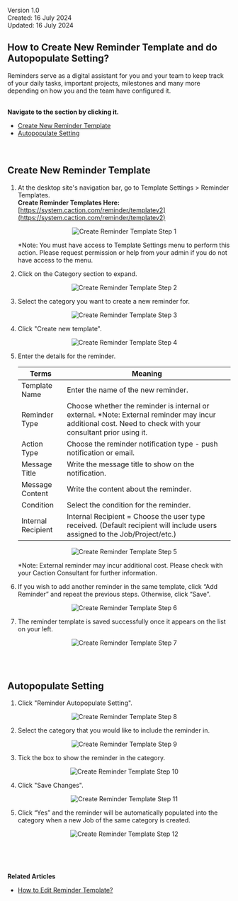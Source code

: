 Version 1.0<br>
Created: 16 July 2024<br>
Updated: 16 July 2024<br>
## How to Create New Reminder Template and do Autopopulate Setting?

Reminders serve as a digital assistant for you and your team to keep track of your daily tasks, important projects, milestones and many more depending on how you and the team have configured it.<br><br>

**Navigate to the section by clicking it.**<br>

- [Create New Reminder Template](#section1)<br>
- [Autopopulate Setting](#section2)
<br><br><br>

<a id="section1"></a>
## Create New Reminder Template

1. At the desktop site's navigation bar, go to Template Settings > Reminder Templates.<br>
   **Create Reminder Templates Here:** [https://system.caction.com/reminder/templatev2](https://system.caction.com/reminder/templatev2)<br>

   <p align="center">
     <img src="img/Create_Reminder_Template_Step_1.png" alt="Create Reminder Template Step 1">
   </p>

   *Note: You must have access to Template Settings menu to perform this action. Please request permission or help from your admin if you do not have access to the menu.<br>

2. Click on the Category section to expand.

   <p align="center">
     <img src="img/Create_Reminder_Template_Step_2.png" alt="Create Reminder Template Step 2">
   </p>

3. Select the category you want to create a new reminder for.<br>

   <p align="center">
     <img src="img/Create_Reminder_Template_Step_3.png" alt="Create Reminder Template Step 3">
   </p>

4. Click "Create new template".<br>

   <p align="center">
     <img src="img/Create_Reminder_Template_Step_4.png" alt="Create Reminder Template Step 4">
   </p>

5. Enter the details for the reminder.<br>

   | Terms | Meaning |
   |-------|---------|
   | Template Name | Enter the name of the new reminder. |
   | Reminder Type | Choose whether the reminder is internal or external. *Note: External reminder may incur additional cost. Need to check with your consultant prior using it. |
   | Action Type | Choose the reminder notification type - push notification or email. |
   | Message Title | Write the message title to show on the notification. |
   | Message Content | Write the content about the reminder. |
   | Condition | Select the condition for the reminder. |
   | Internal Recipient | Internal Recipient = Choose the user type received. (Default recipient will include users assigned to the Job/Project/etc.) |

   <p align="center">
     <img src="img/Create_Reminder_Template_Step_5.png" alt="Create Reminder Template Step 5">
   </p>

   *Note: External reminder may incur additional cost. Please check with your Caction Consultant for further information.<br>

6. If you wish to add another reminder in the same template, click “Add Reminder” and repeat the previous steps. Otherwise, click “Save”.<br>

   <p align="center">
     <img src="img/Create_Reminder_Template_Step_6.png" alt="Create Reminder Template Step 6">
   </p>

7. The reminder template is saved successfully once it appears on the list on your left.<br>

   <p align="center">
     <img src="img/Create_Reminder_Template_Step_7.png" alt="Create Reminder Template Step 7">
   </p>
   <br><br>

<a id="section2"></a>
## Autopopulate Setting

1. Click "Reminder Autopopulate Setting".<br>

   <p align="center">
     <img src="img/Create_Reminder_Template_Step_8.png" alt="Create Reminder Template Step 8">
   </p>

2. Select the category that you would like to include the reminder in.<br>

   <p align="center">
     <img src="img/Create_Reminder_Template_Step_9.png" alt="Create Reminder Template Step 9">
   </p>

3. Tick the box to show the reminder in the category.<br>

   <p align="center">
    <img src="img/Create_Reminder_Template_Step_10.png" alt="Create Reminder Template Step 10">
   </p>

4. Click "Save Changes".<br>

   <p align="center">
    <img src="img/Create_Reminder_Template_Step_11.png" alt="Create Reminder Template Step 11">
   </p>

5. Click “Yes” and the reminder will be automatically populated into the category when a new Job of the same category is created.<br>

   <p align="center">
     <img src="img/Create_Reminder_Template_Step_12.png" alt="Create Reminder Template Step 12">
   </p>
<br><br><br>

**Related Articles**
- [How to Edit Reminder Template?](Edit_Reminder_Template.md)

<!-- [Link Text](https://support.caction.com/Create_Reminder_Template.html) -->
